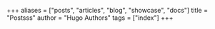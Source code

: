 +++
aliases = ["posts", "articles", "blog", "showcase", "docs"]
title = "Postsss"
author = "Hugo Authors"
tags = ["index"]
+++
